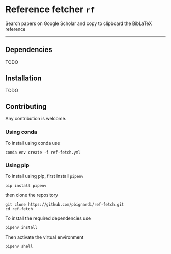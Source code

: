 # Reference fetcher `rf`

Search papers on Google Scholar and copy to clipboard the BibLaTeX reference

---

## Dependencies
TODO

## Installation
TODO

## Contributing
Any contribution is welcome.

### Using conda
To install using conda use

```
conda env create -f ref-fetch.yml
```

### Using pip
To install using pip, first install `pipenv`
```
pip install pipenv
```  
then clone the repository
```
git clone https://github.com/pbignardi/ref-fetch.git
cd ref-fetch
```
To install the required dependencies use
```
pipenv install 
```
Then activate the virtual environment
```
pipenv shell
```
